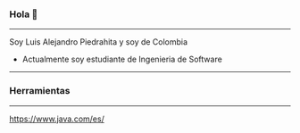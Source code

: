 ### Hola 👋
--------------------------------------------------------------------
Soy Luis Alejandro Piedrahita y soy de Colombia

- Actualmente soy estudiante de Ingenieria de Software
--------------------------------------------------------------------
<!--### Habilidades
-->
### Herramientas
--------------------------------------------------------------------
https://www.java.com/es/ 
<!--
**AlejoLGG/AlejoLGG** is a ✨ _special_ ✨ repository because its `README.md` (this file) appears on your GitHub profile.

Here are some ideas to get you started:

- 🔭 I’m currently working on ...
- 🌱 I’m currently learning ...
- 👯 I’m looking to collaborate on ...
- 🤔 I’m looking for help with ...
- 💬 Ask me about ...
- 📫 How to reach me: ...
- 😄 Pronouns: ...
- ⚡ Fun fact: ...
-->
